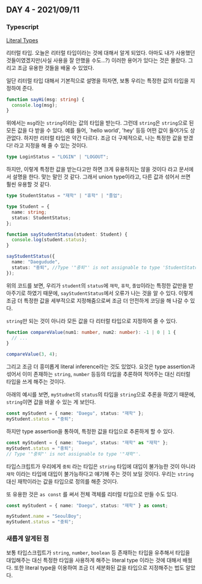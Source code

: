 ## DAY 4 - 2021/09/11

### Typescript

[Literal Types](https://www.typescriptlang.org/docs/handbook/2/everyday-types.html#literal-types)

리터럴 타입. 오늘은 리터럴 타입이라는 것에 대해서 알게 되었다. 아마도 내가 사용했던 것들이였겠지만(사실 사용을 잘 안했을 수도...?) 이러한 용어가 있다는 것은 몰랐다. 그리고 조금 유용한 것들을 배울 수 있었다.

일단 리터럴 타입 대해서 기본적으로 설명을 하자면, 보통 우리는 특정한 값의 타입을 지정하여 준다.

```typescript
function sayHi(msg: string) {
  console.log(msg);
}
```

위에서는 `msg`라는 `string`이라는 값의 타입을 받는다. 그런데 `string`은 `string`으로 된 모든 값을 다 받을 수 있다. 예를 들어, `hello world', 'hey' 등등 어떤 값이 들어가도 상관없다. 하지만 리터럴 타입은 약간 다르다. 조금 더 구체적으로, 나는 특정한 값을 받겠다! 라고 지정을 해 줄 수 있는 것이다.

```typescript
type LoginStatus = "LOGIN" | "LOGOUT";
```

하지만, 이렇게 특정한 값을 받는다고만 하면 크게 유용하지는 않을 것이다 라고 문서에서 설명을 한다. 맞는 말인 것 같다. 그래서 union type이라고, 다른 값과 섞어서 쓰면 훨씬 유용할 것 같다.

```typescript
type StudentStatus = "재학" | "휴학" | "졸업";

type Student = {
  name: string;
  status: StudentStatus;
};

function sayStudentStatus(student: Student) {
  console.log(student.status);
}

sayStudentStatus({
  name: "Daegudude",
  status: "중퇴", //Type '"중퇴"' is not assignable to type 'StudentStatus'.(2322)
});
```

위의 코드를 보면, 우리가 `student`의 `status`에 `재학`, `휴학`, `졸업`이라는 특정한 값만을 받아주기로 하였기 때문에, `sayStudentStatus`에서 오류가 나는 것을 알 수 있다. 이렇게 조금 더 특정한 값을 세부적으로 지정해줌으로써 조금 더 안전하게 코딩을 해 나갈 수 있다.

`string`만 되는 것이 아니라 모든 값을 다 리터럴 타입으로 지정하여 줄 수 있다.

```typescript
function compareValue(num1: number, num2: number): -1 | 0 | 1 {
  // ...
}

compareValue(3, 4);
```

그리고 조금 더 흥미롭게 literal inference라는 것도 있었다. 요것은 type assertion과 섞어서 이미 존재하는 `string`, `number` 등등의 타입을 추론하여 적어주는 대신 리터럴 타입을 쓰게 해주는 것이다.

아래의 예시를 보면, `myStudnet`의 `status`의 타입을 `string`으로 추론을 하였기 때문에, `string`이면 값을 바꿀 수 있는 게 보인다.

```typescript
const myStudent = { name: "Daegu", status: "재학" };
myStudent.status = "중퇴";
```

하지만 type assertion을 통하여, 특정한 값을 타입으로 추론하게 할 수 있다.

```typescript
const myStudent = { name: "Daegu", status: "재학" as "재학" };
myStudent.status = "중퇴";
// Type '"중퇴"' is not assignable to type '"재학"'.
```

타입스크립트가 우리에게 `중퇴` 라는 타입은 `string` 타입에 대입이 불가능한 것이 아니라 `재학` 이라는 타입에 대입이 불가능하다고 얘기해 주는 것이 보일 것이다. 우리는 `string` 대신 재학이라는 값을 타입으로 정의를 해준 것이다.

또 유용한 것은 `as const` 를 써서 전체 객체를 리터럴 타입으로 만들 수도 있다.

```typescript
const myStudent = { name: "Daegu", status: "재학" } as const;

myStudent.name = "SeoulBoy";
myStudent.status = "중퇴";
```

### 새롭게 알게된 점

보통 타입스크립트가 `string`, `number`, `boolean` 등 존재하는 타입을 유추해서 타입을 대입해주는 대신 특정한 타입을 사용하게 해주는 literal type 이라는 것에 대해서 배웠다. 또한 literal type을 이용하여 조금 더 세분화된 값을 타입으로 지정해주는 법도 알았다.
